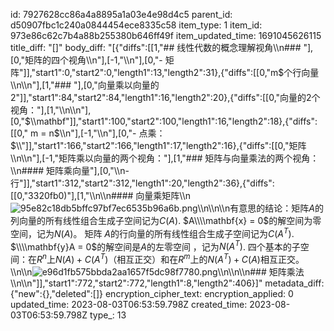 id: 7927628cc86a4a8895a1a03e4e98d4c5
parent_id: d50907fbc1c240a0844454ece8335c58
item_type: 1
item_id: 973e86c62c7b4a88b255380b646ff49f
item_updated_time: 1691045626115
title_diff: "[]"
body_diff: "[{\"diffs\":[[1,\"## 线性代数的概念理解视角\\\n### \"],[0,\"矩阵的四个视角\\\n\"],[-1,\"\\\n\"],[0,\"- 矩阵\"]],\"start1\":0,\"start2\":0,\"length1\":13,\"length2\":31},{\"diffs\":[[0,\"m$个行向量\\\n\\\n\"],[1,\"### \"],[0,\"向量乘以向量的2\"]],\"start1\":84,\"start2\":84,\"length1\":16,\"length2\":20},{\"diffs\":[[0,\"向量的2个视角：\"],[1,\"\\\n\\\n\"],[0,\"$\\\\mathbf\"]],\"start1\":100,\"start2\":100,\"length1\":16,\"length2\":18},{\"diffs\":[[0,\" m = n$\\\n\"],[-1,\"\\\n\"],[0,\"- 点乘： $\\\\\"]],\"start1\":166,\"start2\":166,\"length1\":17,\"length2\":16},{\"diffs\":[[0,\"矩阵\\\n\\\n\"],[-1,\"矩阵乘以向量的两个视角：\"],[1,\"### 矩阵与向量乘法的两个视角：\\\n#### 矩阵乘向量\"],[0,\"\\\n- 行\"]],\"start1\":312,\"start2\":312,\"length1\":20,\"length2\":36},{\"diffs\":[[0,\"3320fb0)\"],[1,\"\\\n\\\n#### 向量乘矩阵\\\n![95e82c18db5bffc97bf7ec6535b96a6b.png](:/b9f2c69308ba4f38a1cac9bfd88351b9)\\\n\\\n\\\n有意思的结论：矩阵$A$的列向量的所有线性组合生成子空间记为$C(A)$. $A\\\\mathbf{x} = 0$的解空间为零空间，记为$N(A)$。 矩阵 $A$的行向量的所有线性组合生成子空间记为$C(A^T)$. $\\\\mathbf{y}A = 0$的解空间是$A$的左零空间 ，记为$N(A^T)$. 四个基本的子空间：在$R^n$上$N(A) + C(A^T)$（相互正交）和在$R^m$上的$N(A^T) +C(A)$相互正交。\\\n\\\n![e96d1fb575bbda2aa1657f5dc98f7780.png](:/ab5c191a709446138d801f68a78e4ccb)\\\n\\\n\\\n### 矩阵乘法\\\n\\\n\"]],\"start1\":772,\"start2\":772,\"length1\":8,\"length2\":406}]"
metadata_diff: {"new":{},"deleted":[]}
encryption_cipher_text: 
encryption_applied: 0
updated_time: 2023-08-03T06:53:59.798Z
created_time: 2023-08-03T06:53:59.798Z
type_: 13